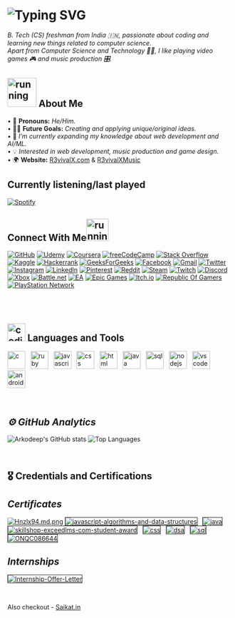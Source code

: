 


# ![Typing SVG](https://readme-typing-svg.herokuapp.com?font=Arial+Black&color=%23BABABA&size=30&vCenter=true&lines=%F0%9F%91%8B+Hello%2C+I'm+Arkodeep.)
*B. Tech (CS) freshman from India 🇮🇳, passionate about coding and learning new things related to computer science.<br>
Apart from Computer Science and Technology 👨‍💻, I like playing video games 🎮 and music production 🎛️.*



## <img src="https://raw.githubusercontent.com/innng/innng/master/assets/kyubey.gif" alt="running" width="65"/> **About Me**
• 👦 **Pronouns:** *He/Him.*<br>
• 💪🏼 **Future Goals:** *Creating and applying unique/original ideas.*<br>
• 🌱 *I’m currently expanding my knowledge about web development and AI/ML.*<br>
• 💡 *Interested in web development, music production and game design.*<br>
• 🌍 **Website:** [R3vivalX.com](https://r3vivalx.com) & [R3vivalXMusic](https://music.r3vivalx.com)<br>

## **Currently listening/last played**
[![Spotify](https://spotify-nine-eta.vercel.app/api/spotify)](https://open.spotify.com/user/31s5wub35o5yzy4vvhi6jakvirmy)
<br>

## **Connect With Me**<img src="https://media2.giphy.com/media/KcPAarmcMy34NQJG3H/giphy.gif?cid=790b7611e306df1d2c887d46117aeb6ebd9bcd03698476ea&rid=giphy.gif&ct=s" alt="running" width="50"/><br>
[![GitHub](https://img.shields.io/badge/GitHub-100000?style=for-the-badge&logo=github&logoColor=white)](https://github.com/arkodeepsen)
[![Udemy](https://img.shields.io/badge/Udemy-EC5252?style=for-the-badge&logo=Udemy&logoColor=white)](https://www.udemy.com/user/arkodeep-sen/)
[![Coursera](https://img.shields.io/badge/Coursera-0056D2?style=for-the-badge&logo=Coursera&logoColor=white)](https://www.coursera.org/user/ad0bc8b301877653eebaa734a3b4be7d)
[![freeCodeCamp](https://img.shields.io/badge/freecodecamp-27273D?style=for-the-badge&logo=freecodecamp&logoColor=white)](https://www.freecodecamp.org/arkodeep)
[![Stack Overflow](https://img.shields.io/badge/-Stackoverflow-FE7A16?style=for-the-badge&logo=stack-overflow&logoColor=white)](https://stackoverflow.com/users/20815964/arkodeep-sen)
[![Kaggle](https://img.shields.io/badge/Kaggle-035a7d?style=for-the-badge&logo=kaggle&logoColor=white)](https://www.kaggle.com/arkodeep)
[![Hackerrank](https://img.shields.io/badge/-Hackerrank-2EC866?style=for-the-badge&logo=HackerRank&logoColor=white)](https://hackerrank.com/arkodeepsen)
[![GeeksForGeeks](https://img.shields.io/badge/GeeksforGeeks-298D46?style=for-the-badge&logo=geeksforgeeks&logoColor=white)](https://auth.geeksforgeeks.org/user/arkodeepsen)
[![Facebook](https://img.shields.io/badge/Facebook-%231877F2.svg?style=for-the-badge&logo=Facebook&logoColor=white)](https://www.facebook.com/arkodeeps)
[![Gmail](https://img.shields.io/badge/Gmail-D14836?style=for-the-badge&logo=gmail&logoColor=white)](https://mail.google.com/mail/u/0/?fs=1&to=arkodeepsen72@gmail.com&su=&body=&tf=cm)
[![Twitter](https://img.shields.io/badge/Twitter-%231DA1F2.svg?style=for-the-badge&logo=Twitter&logoColor=white)](https://twitter.com/arkodeepsen)
[![Instagram](https://img.shields.io/badge/Instagram-%23E4405F.svg?style=for-the-badge&logo=Instagram&logoColor=white)](https://www.instagram.com/arkodeepsn/)
[![LinkedIn](https://img.shields.io/badge/linkedin-%230077B5.svg?style=for-the-badge&logo=linkedin&logoColor=white)](https://linkedin.com/arkodeepsen)
[![Pinterest](https://img.shields.io/badge/Pinterest-%23E60023.svg?style=for-the-badge&logo=Pinterest&logoColor=white)](https://www.pinterest.com/arkodeepsn)
[![Reddit](https://img.shields.io/badge/Reddit-FF4500?style=for-the-badge&logo=reddit&logoColor=white)](https://www.reddit.com/user/drgamerarko)
[![Steam](https://img.shields.io/badge/steam-%23000000.svg?style=for-the-badge&logo=steam&logoColor=white)](https://steamcommunity.com/id/DrGamerArko)
[![Twitch](https://img.shields.io/badge/Twitch-%239146FF.svg?style=for-the-badge&logo=Twitch&logoColor=white)](https://www.twitch.tv/drgamerarko)
[![Discord](https://img.shields.io/badge/Discord-%235865F2.svg?style=for-the-badge&logo=discord&logoColor=white)](https://discord.com/invite/365JpSzUAh)
[![Xbox](https://img.shields.io/badge/Xbox-%23107C10.svg?style=for-the-badge&logo=Xbox&logoColor=white)](https://account.xbox.com/en-in/profile?gamertag=DrGamerArko)
[![Battle.net](https://img.shields.io/badge/battle.net-%2300AEFF.svg?style=for-the-badge&logo=battle.net&logoColor=white)](https://starcraft2.com/en-us/profile/1/1/575863)
[![EA](https://img.shields.io/badge/Origin-148EFF?style=for-the-badge&logo=origin&logoColor=white)](https://pasteboard.co/7K9lMaWC2z7D.png)
[![Epic Games](https://img.shields.io/badge/epicgames-%23313131.svg?style=for-the-badge&logo=epicgames&logoColor=white)](https://store.epicgames.com/en-US/u/76ffab9e6cc14d68ae8c5c6c6a143753)
[![Itch.io](https://img.shields.io/badge/Itch-%23FF0B34.svg?style=for-the-badge&logo=Itch.io&logoColor=white)](https://drgamerarko.itch.io/)
[![Republic Of Gamers](https://img.shields.io/badge/Republic%20of%20Gamers-FF0029?style=for-the-badge&logo=Republic%20of%20Gamers&logoColor=white)](https://pasteboard.co/Q9LwuZCTu3Ec.png)
[![PlayStation Network](https://img.shields.io/badge/PSN-%230070D1.svg?style=for-the-badge&logo=Playstation&logoColor=white)](https://pasteboard.co/qe32EnmT9p36.png)


<br>
<br>

## <img src="https://media0.giphy.com/media/QssGEmpkyEOhBCb7e1/giphy.gif" alt="coding" width="40"/> **Languages and Tools**
<a href="https://www.open-std.org/jtc1/sc22/wg14/"><img src="https://seeklogo.com/images/C/c-programming-language-logo-9B32D017B1-seeklogo.com.png" alt="c" width="40"/></a>&nbsp;&nbsp;
<a href="https://www.ruby-lang.org/en/"><img src="https://www.svgrepo.com/show/349494/ruby.svg" alt="ruby" width="40"/></a>&nbsp;&nbsp;
<a href="https://www.javascript.com/"><img src="https://seeklogo.com/images/J/javascript-js-logo-2949701702-seeklogo.com.png" alt="javascript" width="40"/></a>&nbsp;&nbsp;
<a href="https://www.w3.org/Style/CSS/"><img src="https://seeklogo.com/images/C/css3-logo-8724075274-seeklogo.com.png" alt="css" width="40"/></a>&nbsp;&nbsp;
<a href="https://html.com/"><img src="https://seeklogo.com/images/H/html5-logo-EF92D240D7-seeklogo.com.png" alt="html" width="40"/></a>&nbsp;&nbsp;
<a href="https://www.java.com/en/"><img src="https://seeklogo.com/images/J/java-logo-7F8B35BAB3-seeklogo.com.png" alt="java" width="40"/></a>&nbsp;&nbsp;
<a href="https://www.iso.org/standard/63555.html"><img src="https://seeklogo.com/images/M/mysql-logo-69B39F7D18-seeklogo.com.png" alt="sql" width="40"/></a>&nbsp;&nbsp;
<a href="https://nodejs.org/en/"><img src="https://seeklogo.com/images/N/nodejs-logo-FBE122E377-seeklogo.com.png" alt="nodejs" width="40"/></a>&nbsp;&nbsp;
<a href="https://code.visualstudio.com"><img src="https://seeklogo.com/images/V/visual-studio-code-logo-284BC24C39-seeklogo.com.png" alt="vscode" width="40"/></a>&nbsp;&nbsp;
<a href="https://developer.android.com"><img src="https://seeklogo.com/images/A/android-new-2019-logo-3CD3BC571C-seeklogo.com.png" alt="androidstudio" width="40"/></a>&nbsp;&nbsp;


<br>

## ***⚙️ GitHub Analytics***
![Arkodeep's GitHub stats](https://github-readme-stats-delta-gilt.vercel.app/api?username=arkodeepsen&show_icons=true&theme=radical)
![Top Languages](https://github-readme-stats-delta-gilt.vercel.app/api/top-langs/?username=arkodeepsen&layout=compact&theme=radical)


<br>

## **🎖️ Credentials and Certifications**

## *Certificates*
[![Hnzlx94.md.png](https://iili.io/Hnzlx94.md.png)](https://www.hackerrank.com/certificates/1f6ddae2d6ad)
<a href="https://www.freecodecamp.org/certification/arkodeep/javascript-algorithms-and-data-structures"><img src="https://i.ibb.co/kcyJNsg/www-freecodecamp-org-certification-arkodeep-javascript-algorithms-and-data-structures.jpg" alt="javascript-algorithms-and-data-structures" border="1"></a>&nbsp;&nbsp;
<a href="https://www.hackerrank.com/certificates/0555c7bd01f9"><img src="https://iili.io/HfRcyN9.md.png" alt="java" border="1"></a>&nbsp;&nbsp;
<a href="https://skillshop.exceedlms.com/student/award/QMwCjGNZM6DTRkjEizct92Ed"><img src="https://i.ibb.co/r30dRqc/skillshop-exceedlms-com-student-award-QMw-Cj-GNZM6-DTRkj-Eizct92-Ed.jpg" alt="skillshop-exceedlms-com-student-award" border="1"></a>&nbsp;&nbsp;
<a href="https://www.hackerrank.com/certificates/161a821e60fc"><img src="https://i.ibb.co/BfNDVfD/css.png" alt="css" border="1"></a>&nbsp;&nbsp;
<a href="https://www.hackerrank.com/certificates/9509be2ba3ac"><img src="https://i.ibb.co/XZzPMdz/dsa.png" alt="dsa" border="1"></a>&nbsp;&nbsp;
<a href="https://www.hackerrank.com/certificates/8971179dba21"><img src="https://i.ibb.co/Yhx2Swh/sql.png" alt="sql" border="1"></a>&nbsp;&nbsp;
<a href="https://acrobat.adobe.com/link/track?uri=urn%3Aaaid%3Ascds%3AUS%3A53658998-a0fb-4b55-b440-3f66097d76ce&viewer%21megaVerb=group-discover"><img src="https://i.ibb.co/7QV1Cbj/ONQC086644.jpg" alt="ONQC086644" border="1"></a>&nbsp;&nbsp;

## *Internships*
<a href="https://my.moodi.org/?rid=MI-ARK-117"><img src="https://iili.io/HfRcI3l.md.png" alt="Internship-Offer-Letter" border="1"></a>&nbsp;&nbsp;


<br>
<!--START_SECTION:activity-->
<!--END_SECTION:activity-->

<!--START_SECTION:waka-->
<!--END_SECTION:waka-->

Also checkout - [Saikat.in](https://saikat.in)

